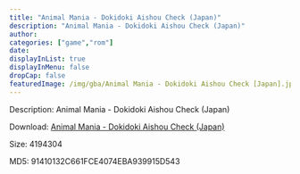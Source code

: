 ```yaml
---
title: "Animal Mania - Dokidoki Aishou Check (Japan)"
description: "Animal Mania - Dokidoki Aishou Check (Japan)"
author: 
categories: ["game","rom"]
date: 
displayInList: true
displayInMenu: false
dropCap: false
featuredImage: /img/gba/Animal Mania - Dokidoki Aishou Check [Japan].jpg
---
```


Description: Animal Mania - Dokidoki Aishou Check (Japan)

Download: <a style="text-decoration:underline;" href="https://mega.nz/#!2WYmECCR!kjPPQfNgnoqpFwY4yHh7F3mvbPA-_1wsmUTt3M6J6wU" target = "_blank" rel = "nofollow" > Animal Mania - Dokidoki Aishou Check (Japan)</a>

Size: 4194304

MD5: 91410132C661FCE4074EBA939915D543

